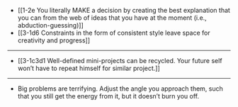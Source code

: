 - [[1-2e You literally MAKE a decision by creating the best explanation that you can from the web of ideas that you have at the moment (i.e., abduction-guessing)]]
- [[3-1d6 Constraints in the form of consistent style leave space for creativity and progress]]
---
- [[3-1c3d1 Well-defined mini-projects can be recycled. Your future self won’t have to repeat himself for similar project.]]
---
- Big problems are terrifying. Adjust the angle you approach them, such that you still get the energy from it, but it doesn’t burn you off.
